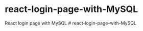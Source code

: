 # react-login-page-with-MySQL
 React login page with MySQL
#   r e a c t - l o g i n - p a g e - w i t h - M y S Q L  
 